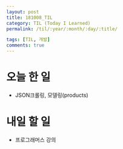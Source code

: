 ```yaml
---
layout: post
title: 181008_TIL
category: TIL (Today I Learned)
permalink: /til/:year/:month/:day/:title/

tags: [TIL, 개발]
comments: true
---
```

# 오늘 한 일

- JSON크롤링, 모델링(products)

# 내일 할 일

- 프로그래머스 강의
